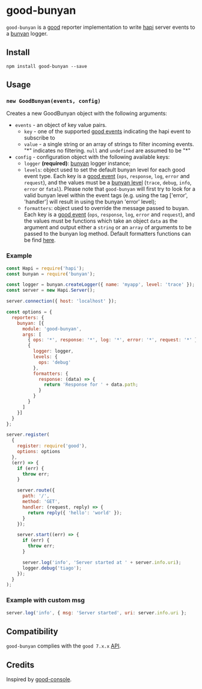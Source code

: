 # good-bunyan

`good-bunyan` is a [good](https://github.com/hapijs/good) reporter implementation to write [hapi](http://hapijs.com/) server events to a [bunyan](https://github.com/trentm/node-bunyan/) logger.

## Install

```
npm install good-bunyan --save
```

## Usage

### `new GoodBunyan(events, config)`
Creates a new GoodBunyan object with the following arguments:

- `events` - an object of key value pairs.
  - `key` - one of the supported [good events](https://github.com/hapijs/good) indicating the hapi event to subscribe to
  - `value` - a single string or an array of strings to filter incoming events. "\*" indicates no filtering. `null` and `undefined` are assumed to be "\*"
- `config` - configuration object with the following available keys:
  - `logger` **(required)**: [bunyan](https://github.com/trentm/node-bunyan/) logger instance;
  - `levels`: object used to set the default bunyan level for each good event type. Each key is a [good event](https://github.com/hapijs/good) (`ops`, `response`, `log`, `error` and `request`), and the values must be a [bunyan level](https://github.com/trentm/node-bunyan#levels) (`trace`, `debug`, `info`, `error` or `fatal`). Please note that `good-bunyan` will first try to look for a valid bunyan level within the event tags (e.g. using the tag ['error', 'handler'] will result in using the bunyan 'error' level);
  - `formatters`: object used to override the message passed to buyan. Each key is a [good event](https://github.com/hapijs/good) (`ops`, `response`, `log`, `error` and `request`), and the values must be functions which take an object `data` as the argument and output either a `string` or an `array` of arguments to be passed to the bunyan log method. Default formatters functions can be find [here](lib/formatters.js).

### Example

```javascript
const Hapi = require('hapi');
const bunyan = require('bunyan');

const logger = bunyan.createLogger({ name: 'myapp', level: 'trace' });
const server = new Hapi.Server();

server.connection({ host: 'localhost' });

const options = {
  reporters: {
    bunyan: [{
      module: 'good-bunyan',
      args: [
        { ops: '*', response: '*', log: '*', error: '*', request: '*' },
        {
          logger: logger,
          levels: {
            ops: 'debug'
          },
          formatters: {
            response: (data) => {
              return 'Response for ' + data.path;
            }
          }
        }
      ]
    }]
  }
};

server.register(
  {
    register: require('good'),
    options: options
  },
  (err) => {
    if (err) {
      throw err;
    }

    server.route({
      path: '/',
      method: 'GET',
      handler: (request, reply) => {
        return reply({ 'hello': 'world' });
      }
    });

    server.start((err) => {
      if (err) {
        throw err;
      }

      server.log('info', 'Server started at ' + server.info.uri);
      logger.debug('tiago');
    });
  }
);

```

### Example with custom msg
```javascript
server.log('info', { msg: 'Server started', uri: server.info.uri }; 
```

## Compatibility

`good-bunyan` complies with the `good 7.x.x` [API](https://github.com/hapijs/good/blob/master/API.md).

## Credits

Inspired by [good-console](https://github.com/hapijs/good-console/).
